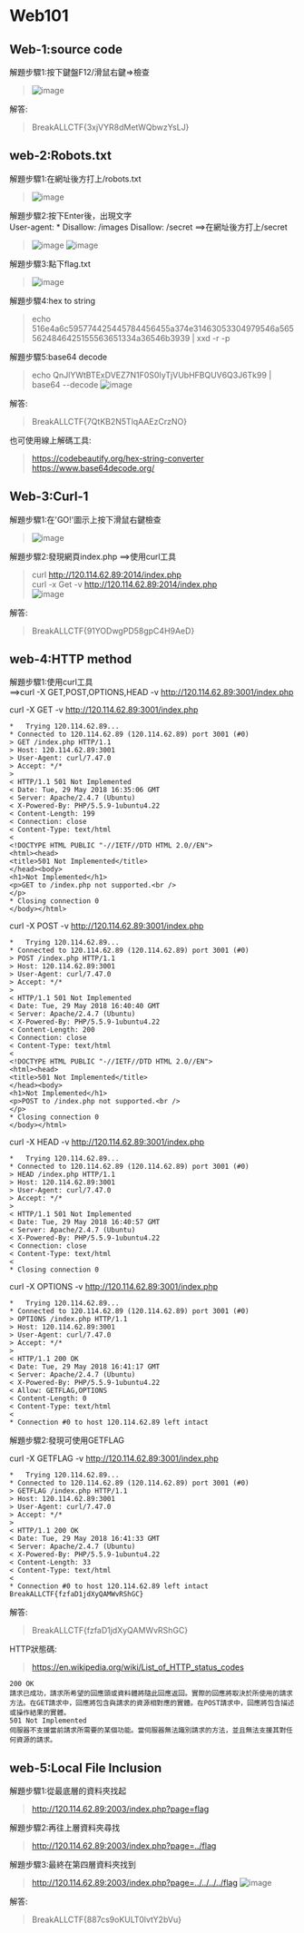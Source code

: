 # Web101

## Web-1:source code

解題步驟1:按下鍵盤F12/滑鼠右鍵=>檢查

>![image](https://github.com/saho-yu/CTF2018/blob/master/Web/pictures/web-1.png)

解答:

>BreakALLCTF{3xjVYR8dMetWQbwzYsLJ}


## web-2:Robots.txt

解題步驟1:在網址後方打上/robots.txt

>![image](https://github.com/saho-yu/CTF2018/blob/master/Web/pictures/web-2(1).png)

解題步驟2:按下Enter後，出現文字<br>
User-agent: *
Disallow: /images
Disallow: /secret
==>在網址後方打上/secret

>![image](https://github.com/saho-yu/CTF2018/blob/master/Web/pictures/web-2(2).png)
>![image](https://github.com/saho-yu/CTF2018/blob/master/Web/pictures/web-2(3).png)

解題步驟3:點下flag.txt

>![image](https://github.com/saho-yu/CTF2018/blob/master/Web/pictures/web-2(4).png)

解題步驟4:hex to string

>echo 516e4a6c595774425445784456455a374e31463053304979546a5655624846425155563651334a36546b3939 | xxd -r -p

解題步驟5:base64 decode

>echo QnJlYWtBTExDVEZ7N1F0S0IyTjVUbHFBQUV6Q3J6Tk99 | base64 --decode
>![image](https://github.com/saho-yu/CTF2018/blob/master/Web/pictures/web-2(5).png)

解答:

>BreakALLCTF{7QtKB2N5TlqAAEzCrzNO}

也可使用線上解碼工具:
>https://codebeautify.org/hex-string-converter<br>
>https://www.base64decode.org/<br>


## Web-3:Curl-1

解題步驟1:在'GO!'圖示上按下滑鼠右鍵檢查

>![image](https://github.com/saho-yu/CTF2018/blob/master/Web/pictures/web-3(1).png)

解題步驟2:發現網頁index.php
==>使用curl工具

>curl http://120.114.62.89:2014/index.php<br>
>curl -x Get -v http://120.114.62.89:2014/index.php<br>
>![image](https://github.com/saho-yu/CTF2018/blob/master/Web/pictures/web-3(2).png)

解答:

>BreakALLCTF{91YODwgPD58gpC4H9AeD}


## web-4:HTTP method

解題步驟1:使用curl工具<br>
==>curl -X GET,POST,OPTIONS,HEAD -v http://120.114.62.89:3001/index.php

curl -X GET -v http://120.114.62.89:3001/index.php
```
*   Trying 120.114.62.89...
* Connected to 120.114.62.89 (120.114.62.89) port 3001 (#0)
> GET /index.php HTTP/1.1
> Host: 120.114.62.89:3001
> User-Agent: curl/7.47.0
> Accept: */*
> 
< HTTP/1.1 501 Not Implemented
< Date: Tue, 29 May 2018 16:35:06 GMT
< Server: Apache/2.4.7 (Ubuntu)
< X-Powered-By: PHP/5.5.9-1ubuntu4.22
< Content-Length: 199
< Connection: close
< Content-Type: text/html
< 
<!DOCTYPE HTML PUBLIC "-//IETF//DTD HTML 2.0//EN">
<html><head>
<title>501 Not Implemented</title>
</head><body>
<h1>Not Implemented</h1>
<p>GET to /index.php not supported.<br />
</p>
* Closing connection 0
</body></html>
```
curl -X POST -v http://120.114.62.89:3001/index.php
```
*   Trying 120.114.62.89...
* Connected to 120.114.62.89 (120.114.62.89) port 3001 (#0)
> POST /index.php HTTP/1.1
> Host: 120.114.62.89:3001
> User-Agent: curl/7.47.0
> Accept: */*
> 
< HTTP/1.1 501 Not Implemented
< Date: Tue, 29 May 2018 16:40:40 GMT
< Server: Apache/2.4.7 (Ubuntu)
< X-Powered-By: PHP/5.5.9-1ubuntu4.22
< Content-Length: 200
< Connection: close
< Content-Type: text/html
< 
<!DOCTYPE HTML PUBLIC "-//IETF//DTD HTML 2.0//EN">
<html><head>
<title>501 Not Implemented</title>
</head><body>
<h1>Not Implemented</h1>
<p>POST to /index.php not supported.<br />
</p>
* Closing connection 0
</body></html>
```
curl -X HEAD -v http://120.114.62.89:3001/index.php
```
*   Trying 120.114.62.89...
* Connected to 120.114.62.89 (120.114.62.89) port 3001 (#0)
> HEAD /index.php HTTP/1.1
> Host: 120.114.62.89:3001
> User-Agent: curl/7.47.0
> Accept: */*
> 
< HTTP/1.1 501 Not Implemented
< Date: Tue, 29 May 2018 16:40:57 GMT
< Server: Apache/2.4.7 (Ubuntu)
< X-Powered-By: PHP/5.5.9-1ubuntu4.22
< Connection: close
< Content-Type: text/html
< 
* Closing connection 0
```
curl -X OPTIONS -v http://120.114.62.89:3001/index.php
```
*   Trying 120.114.62.89...
* Connected to 120.114.62.89 (120.114.62.89) port 3001 (#0)
> OPTIONS /index.php HTTP/1.1
> Host: 120.114.62.89:3001
> User-Agent: curl/7.47.0
> Accept: */*
> 
< HTTP/1.1 200 OK
< Date: Tue, 29 May 2018 16:41:17 GMT
< Server: Apache/2.4.7 (Ubuntu)
< X-Powered-By: PHP/5.5.9-1ubuntu4.22
< Allow: GETFLAG,OPTIONS
< Content-Length: 0
< Content-Type: text/html
< 
* Connection #0 to host 120.114.62.89 left intact
```

解題步驟2:發現可使用GETFLAG

curl -X GETFLAG -v http://120.114.62.89:3001/index.php
```
*   Trying 120.114.62.89...
* Connected to 120.114.62.89 (120.114.62.89) port 3001 (#0)
> GETFLAG /index.php HTTP/1.1
> Host: 120.114.62.89:3001
> User-Agent: curl/7.47.0
> Accept: */*
> 
< HTTP/1.1 200 OK
< Date: Tue, 29 May 2018 16:41:33 GMT
< Server: Apache/2.4.7 (Ubuntu)
< X-Powered-By: PHP/5.5.9-1ubuntu4.22
< Content-Length: 33
< Content-Type: text/html
< 
* Connection #0 to host 120.114.62.89 left intact
BreakALLCTF{fzfaD1jdXyQAMWvRShGC}
```

解答:

>BreakALLCTF{fzfaD1jdXyQAMWvRShGC}

HTTP狀態碼:
>https://en.wikipedia.org/wiki/List_of_HTTP_status_codes
```
200 OK
請求已成功，請求所希望的回應頭或資料體將隨此回應返回。實際的回應將取決於所使用的請求方法。在GET請求中，回應將包含與請求的資源相對應的實體。在POST請求中，回應將包含描述或操作結果的實體。
501 Not Implemented
伺服器不支援當前請求所需要的某個功能。當伺服器無法識別請求的方法，並且無法支援其對任何資源的請求。
```

## web-5:Local File Inclusion

解題步驟1:從最底層的資料夾找起

>http://120.114.62.89:2003/index.php?page=flag

解題步驟2:再往上層資料夾尋找

>http://120.114.62.89:2003/index.php?page=../flag

解題步驟3:最終在第四層資料夾找到

>http://120.114.62.89:2003/index.php?page=../../../../flag
>![image](https://github.com/saho-yu/CTF2018/blob/master/Web/pictures/web%20-5.png)

解答:

>BreakALLCTF{887cs9oKULT0lvtY2bVu} 
